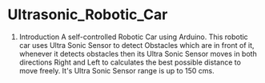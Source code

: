# Ultrasonic_Robotic_Car
1. Introduction
A self-controlled Robotic Car using Arduino. 
This robotic car uses Ultra Sonic Sensor to detect Obstacles which are in front of it, whenever it detects obstacles then its Ultra Sonic Sensor moves in both directions Right and Left to calculates the best possible distance to move freely.
It's Ultra  Sonic Sensor range is up to 150 cms.

